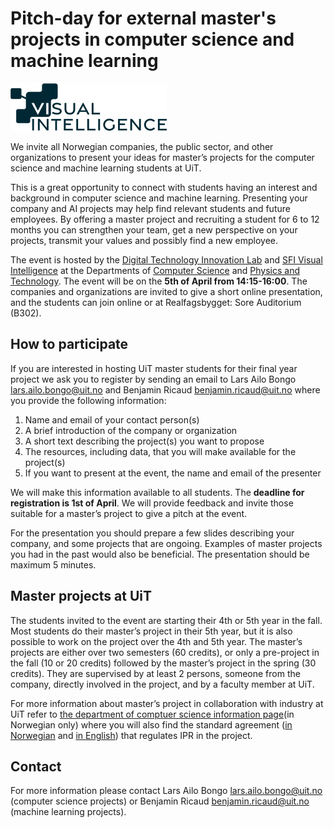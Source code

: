 # Pitch-day for external master's projects in computer science and machine learning

<img src="VI_main_960px-p-500.png" width="250" height="76">

We invite all Norwegian companies, the public sector, and other organizations to present your ideas for master’s projects for the computer science and machine learning students at UiT. 

This is a great opportunity to connect with students having an interest and background in computer science and machine learning. Presenting your company and AI projects may help find relevant students and future employees. By offering a master project and recruiting a student for 6 to 12 months you can strengthen your team, get a new perspective on your projects, transmit your values and possibly find a new employee.

The event is hosted by the [Digital Technology Innovation Lab](https://uit-dtil.github.io/) and [SFI Visual Intelligence](https://www.visual-intelligence.no/) at the Departments of [Computer Science](https://uit.no/enhet/ifi) and [Physics and Technology](https://uit.no/enhet/ift). The event will be on the **5th of April from 14:15-16:00**. The companies and organizations are invited to give a short online presentation, and the students can join online or at Realfagsbygget: Sore Auditorium (B302). 

## How to participate

If you are interested in hosting UiT master students for their final year project we ask you to register by sending an email to  Lars Ailo Bongo <lars.ailo.bongo@uit.no> and Benjamin Ricaud <benjamin.ricaud@uit.no> where you provide the following information:
1. Name and email of your contact person(s) 
2. A brief introduction of the company or organization 
3. A short text describing the project(s) you want to propose
4. The resources, including data, that you will make available for the project(s)
5. If you want to present at the event, the name and email of the presenter

We will make this information available to all students. The **deadline for registration is 1st of April**. We will provide feedback and invite those suitable for a master’s project to give a pitch at the event.

For the presentation you should prepare a few slides describing your company, and some projects that are ongoing. Examples of master projects you had in the past would also be beneficial. The presentation should be maximum 5 minutes.

## Master projects at UiT

The students invited to the event are starting their 4th or 5th year in the fall. Most students do their master’s project in their 5th year, but it is also possible to work on the project over the 4th and 5th year. The master’s projects are either over two semesters (60 credits), or only a pre-project in the fall (10 or 20 credits) followed by the master’s project in the spring (30 credits). They are supervised by at least 2 persons, someone from the company, directly involved in the project, and by a faculty member at UiT. 

For more information about master’s project in collaboration with industry at UiT refer to [the department of comptuer science information page](https://uit.no/enhet/ifi#boks2)(in Norwegian only) where you will also find the standard agreement ([in Norwegian](https://uit.instructure.com/files/1799466/download?download_frd=1) and [in English](https://uit.instructure.com/files/1799467/download?download_frd=1)) that regulates IPR in the project.

## Contact

For more information please contact Lars Ailo Bongo <lars.ailo.bongo@uit.no> (computer science projects) or Benjamin Ricaud <benjamin.ricaud@uit.no> (machine learning projects).
